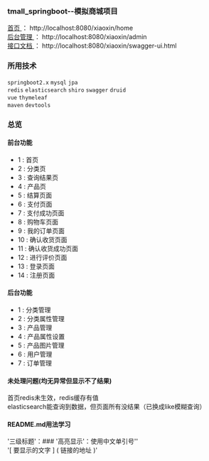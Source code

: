 ### tmall_springboot--模拟商城项目

[ 首页 ]( http://localhost:8080/xiaoxin/home )：                 http://localhost:8080/xiaoxin/home  </br>
[ 后台管理 ]( http://localhost:8080/xiaoxin/admin )：             http://localhost:8080/xiaoxin/admin  </br>
[ 接口文档 ]( http://localhost:8080/xiaoxin/swagger-ui.html )：   http://localhost:8080/xiaoxin/swagger-ui.html  </br>

### 所用技术
`springboot2.x` `mysql` `jpa` </br>
`redis` `elasticsearch` `shiro` `swagger` `druid` </br>
`vue` `thymeleaf`  </br>
`maven` `devtools`  </br>

### 总览
#### 前台功能
* 1 : 首页    
* 2 : 分类页    
* 3 : 查询结果页    
* 4 : 产品页    
* 5 : 结算页面    
* 6 : 支付页面    
* 7 : 支付成功页面    
* 8 : 购物车页面    
* 9 : 我的订单页面    
* 10 : 确认收货页面    
* 11 : 确认收货成功页面    
* 12 : 进行评价页面    
* 13 : 登录页面    
* 14 : 注册页面

#### 后台功能
* 1 : 分类管理    
* 2 : 分类属性管理    
* 3 : 产品管理    
* 4 : 产品属性设置    
* 5 : 产品图片管理    
* 6 : 用户管理    
* 7 : 订单管理    

#### 未处理问题(均无异常但显示不了结果)
首页redis未生效，redis缓存有值</br>
elasticsearch能查询到数据，但页面所有没结果（已换成like模糊查询）</br>

#### README.md用法学习
'三级标题'：###     '高亮显示'：使用中文单引号'' </br>
'[ 要显示的文字 ] ( 链接的地址 )'

